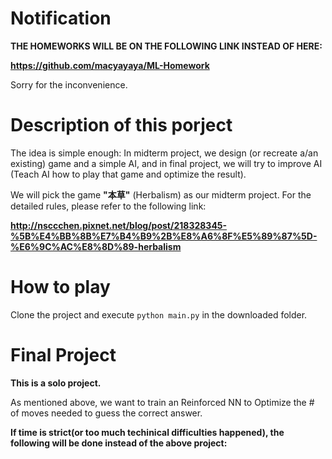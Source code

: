 # Notification

**THE HOMEWORKS WILL BE ON THE FOLLOWING LINK INSTEAD OF HERE:**

**https://github.com/macyayaya/ML-Homework**

Sorry for the inconvenience.

# Description of this porject

The idea is simple enough: In midterm project, we design (or recreate a/an existing) game and a simple AI, and in final project, we will try to improve AI (Teach AI how to play that game and optimize the result).

We will pick the game **"本草"** (Herbalism) as our midterm project. For the detailed rules, please refer to the following link:

**http://nsccchen.pixnet.net/blog/post/218328345-%5B%E4%BB%8B%E7%B4%B9%2B%E8%A6%8F%E5%89%87%5D-%E6%9C%AC%E8%8D%89-herbalism**

# How to play

Clone the project and execute `python main.py` in the downloaded folder.

# Final Project

**This is a solo project.**

As mentioned above, we want to train an Reinforced NN to Optimize the # of moves needed to guess the correct answer. 

**If time is strict(or too much techinical difficulties happened), the following will be done instead of the above project:**
